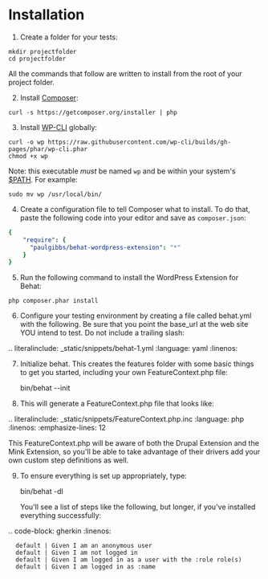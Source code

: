 # Installation

1. Create a folder for your tests:

  ```Shell
  mkdir projectfolder
  cd projectfolder
  ```

  All the commands that follow are written to install from the root of your project folder.

2. Install [Composer](https://getcomposer.org/):

  ```Shell
  curl -s https://getcomposer.org/installer | php
  ```

3. Install [WP-CLI](http://wp-cli.org/) globally:

  ```Shell
  curl -o wp https://raw.githubusercontent.com/wp-cli/builds/gh-pages/phar/wp-cli.phar
  chmod +x wp
  ```

  Note: this executable *must* be named `wp` and be within your system's [$PATH](https://en.wikipedia.org/wiki/PATH_(variable)). For example:

  ```Shell
  sudo mv wp /usr/local/bin/
  ```

4. Create a configuration file to tell Composer what to install. To do that, paste the following code into your editor and save as `composer.json`:

  ```YAML
  {
      "require": {
        "paulgibbs/behat-wordpress-extension": "*"
      }
  }
  ```

5. Run the following command to install the WordPress Extension for Behat:

  ```Shell
  php composer.phar install
  ```

6. Configure your testing environment by creating a file called behat.yml with the following. Be sure that you point the base_url at the web site YOU intend to test. Do not include a trailing slash:

  .. literalinclude: _static/snippets/behat-1.yml
     :language: yaml
     :linenos:

7. Initialize behat. This creates the features folder with some basic things to get you started, including your own FeatureContext.php file:

    bin/behat --init

8. This will generate a FeatureContext.php file that looks like:

  .. literalinclude: _static/snippets/FeatureContext.php.inc
     :language: php
     :linenos:
     :emphasize-lines: 12

  This FeatureContext.php will be aware of both the Drupal Extension and the Mink Extension, so you'll be able to take advantage of their drivers add your own custom step definitions as well.

9. To ensure everything is set up appropriately, type:

    bin/behat -dl

   You'll see a list of steps like the following, but longer, if you've installed everything successfully:

  .. code-block: gherkin
     :linenos:

      default | Given I am an anonymous user
      default | Given I am not logged in
      default | Given I am logged in as a user with the :role role(s)
      default | Given I am logged in as :name
